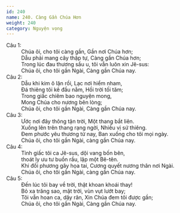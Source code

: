 ```yaml
---
id: 240
name: 240. Càng Gần Chúa Hơn
weight: 240
category: Nguyện vọng
---
```

<dl><dt>Câu 1:</dt><dd data-verse="1">Chúa ôi, cho tôi càng gần, Gần nơi Chúa hơn; <br/>Dẫu phải mang cây thập tự, Càng gần Chúa hơn; <br/>Trong lúc đau thương sầu u, tôi vẫn luôn xin Jê-sus: <br/>Chúa ôi, cho tôi gần Ngài, Càng gần Chúa nay. </dd><dt>Câu 2:</dt><dd data-verse="2">Dẫu khi kim ô lặn rồi, Lạc nơi hiểm nham, <br/>Đá thiêng tôi kê đầu nằm, Hồi trời tối tăm; <br/>Trong giấc chiêm bao nguyện mong, <br/>Mong Chúa cho nương bên lòng; <br/>Chúa ôi, cho tôi gần Ngài, Càng gần Chúa nay. </dd><dt>Câu 3:</dt><dd data-verse="3">Ước nơi đây thông tận trời, Một thang bắt liên. <br/>Xuống lên trên thang rạng ngời, Nhiều vị sứ thiêng. <br/>Đem phước yêu thương từ nay, Ban xuống cho tôi mọi ngày. <br/>Chúa ôi, cho tôi gần Ngài, càng gần Chúa nay. </dd><dt>Câu 4:</dt><dd data-verse="3">Tỉnh giấc tôi ca Jê-sus, dội vang bốn bên, <br/>thoát ly ưu tư buồn rầu, lập một Bê-tên. <br/>Khi đối phương gây họa tai, Cương quyết nương thân nơi Ngài. <br/>Chúa ôi, cho tôi gần Ngài, càng gần Chúa nay. </dd><dt>Câu 5:</dt><dd data-verse="3">Đến lúc tôi bay về trời, thật khoan khoái thay! <br/>Bỏ xa trăng sao, mặt trời, vùn vụt lướt bay; <br/>Tôi vẫn hoan ca, dậy rân, Xin Chúa đem tôi được gần; <br/>Chúa ôi, cho tôi gần Ngài, Càng gần Chúa nay. </dd></dl>
